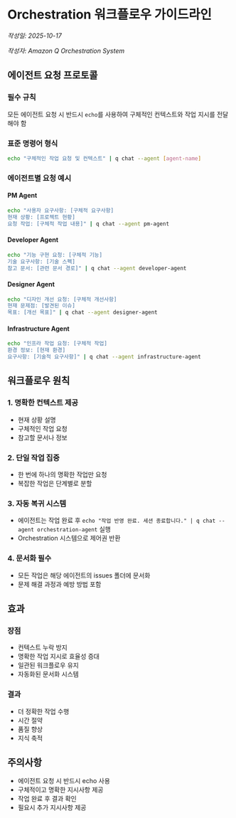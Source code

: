 # Orchestration 워크플로우 가이드라인

_작성일: 2025-10-17_

_작성자: Amazon Q Orchestration System_

## 에이전트 요청 프로토콜

### 필수 규칙

모든 에이전트 요청 시 반드시 `echo`를 사용하여 구체적인 컨텍스트와 작업 지시를 전달해야 함

### 표준 명령어 형식

```bash
echo "구체적인 작업 요청 및 컨텍스트" | q chat --agent [agent-name]
```

### 에이전트별 요청 예시

#### PM Agent

```bash
echo "사용자 요구사항: [구체적 요구사항]
현재 상황: [프로젝트 현황]
요청 작업: [구체적 작업 내용]" | q chat --agent pm-agent
```

#### Developer Agent

```bash
echo "기능 구현 요청: [구체적 기능]
기술 요구사항: [기술 스펙]
참고 문서: [관련 문서 경로]" | q chat --agent developer-agent
```

#### Designer Agent

```bash
echo "디자인 개선 요청: [구체적 개선사항]
현재 문제점: [발견된 이슈]
목표: [개선 목표]" | q chat --agent designer-agent
```

#### Infrastructure Agent

```bash
echo "인프라 작업 요청: [구체적 작업]
환경 정보: [현재 환경]
요구사항: [기술적 요구사항]" | q chat --agent infrastructure-agent
```

## 워크플로우 원칙

### 1. 명확한 컨텍스트 제공

- 현재 상황 설명
- 구체적인 작업 요청
- 참고할 문서나 정보

### 2. 단일 작업 집중

- 한 번에 하나의 명확한 작업만 요청
- 복잡한 작업은 단계별로 분할

### 3. 자동 복귀 시스템

- 에이전트는 작업 완료 후 `echo "작업 반영 완료. 세션 종료합니다." | q chat --agent orchestration-agent` 실행
- Orchestration 시스템으로 제어권 반환

### 4. 문서화 필수

- 모든 작업은 해당 에이전트의 issues 폴더에 문서화
- 문제 해결 과정과 예방 방법 포함

## 효과

### 장점

- 컨텍스트 누락 방지
- 명확한 작업 지시로 효율성 증대
- 일관된 워크플로우 유지
- 자동화된 문서화 시스템

### 결과

- 더 정확한 작업 수행
- 시간 절약
- 품질 향상
- 지식 축적

## 주의사항

- 에이전트 요청 시 반드시 echo 사용
- 구체적이고 명확한 지시사항 제공
- 작업 완료 후 결과 확인
- 필요시 추가 지시사항 제공

